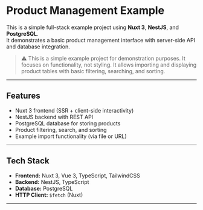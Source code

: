 # Product Management Example

This is a simple full-stack example project using **Nuxt 3**, **NestJS**, and **PostgreSQL**.  
It demonstrates a basic product management interface with server-side API and database integration.

> ⚠️ This is a simple example project for demonstration purposes. It focuses on functionality, not styling. It allows importing and displaying product tables with basic filtering, searching, and sorting.

---

## Features

- Nuxt 3 frontend (SSR + client-side interactivity)
- NestJS backend with REST API
- PostgreSQL database for storing products
- Product filtering, search, and sorting
- Example import functionality (via file or URL)

---

## Tech Stack

- **Frontend:** Nuxt 3, Vue 3, TypeScript, TailwindCSS
- **Backend:** NestJS, TypeScript
- **Database:** PostgreSQL
- **HTTP Client:** `$fetch` (Nuxt)

---
